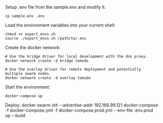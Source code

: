 Setup .env file from the sample.env and modify it:

```
cp sample.env .env
```


Load the environment variables into your current shell:

```
chmod +x export_envs.sh
source ./export_envs.sh /path/to/.env
```

Create the docker network:
```
# Use the bridge driver for local development with the dns proxy.
docker network create -d bridge tomudo 

# Use the overlay driver for remote deployment and potentially multiple swarm nodes.
docker network create -d overlay tomudo
```

Start the environment:

```
docker-compose up
```


Deploy:
docker swarm init --advertise-addr 192.168.99.121
docker-compose -f docker-compose.yml -f docker-compose.prod.yml --env-file .env.prod up --build
